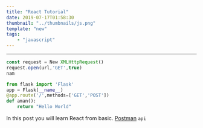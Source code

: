 ```yaml
---
title: "React Tutorial"
date: 2019-07-17T01:58:30
thumbnail: "../thumbnails/js.png"
template: "new"
tags:
    - "javascript"
---
```

---

```javascript
const request = New XMLHttpRequest()
request.open(url,'GET',true)
nam
```

```python
from flask import 'Flask'
app = Flask(__name__)
@app.route('/',methods=['GET','POST'])
def aman():
    return "Hello World"

```
In this post you will learn React from basic.
[Postman](https://www.getpostman.com/)
`api`
